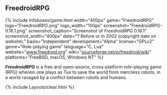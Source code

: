 ## FreedroidRPG
{% include Infoboxes/game.html width="400px" game="FreedroidRPG" logo="FreedroidRPG.png" logo_width="100px" screenshot="FreedroidRPG-0.16.1.png" screenshot_caption="Screenshot of <i>FreedroidRPG</i> 0.16.1" screenshot_width="400px" date="? Before or in 2002 (copyright date on website)." basis="Independent" development="Alpha" license="GPLv2" genre="Role-playing game" language="C, Lua" website="<a href='http://www.freedroid.org/' link='_blank'>www.freedroid.org</a>" wiki="<a href='https://sourceforge.net/p/freedroid/wiki/Home/' link='_blank'>sourceforge.net/p/freedroid/wiki</a>" platforms="FreeBSD, macOS, Windows NT" %}

***FreedroidRPG*** is a free and open-source, cross-platform role-playing game (RPG) wherein one plays as Tux to save the world from merciless robots, in a world ravaged by a conflict between robots and humans. 

{% include Layouts/clear.html %}
